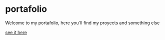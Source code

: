 # portafolio

Welcome to my portafolio, here you´ll find my proyects and something else

[see it here](https://yisusmurcia.github.io/portafolio/)